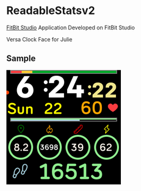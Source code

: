 # ReadableStatsv2

[FitBit Studio](https://studio.fitbit.com/projects) Application Developed on FitBit Studio

Versa Clock Face for Julie


## Sample
![alt text](https://github.com/mikeovery/ReadableStatsv2/raw/master/SS.png "Example Face")
